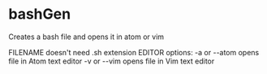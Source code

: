 # bashGen
Creates a bash file and opens it in atom or vim

<FILENAME> <EDITOR>
FILENAME doesn't need .sh extension
EDITOR options:
	-a or --atom opens file in Atom text editor
	-v or --vim opens file in Vim text editor
